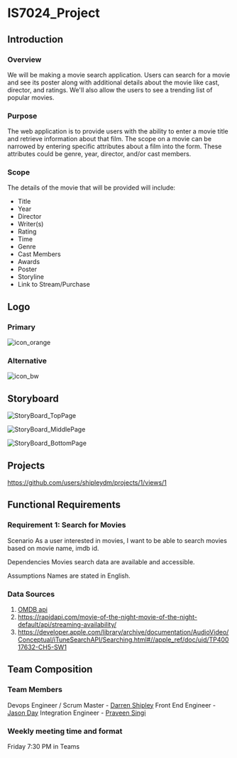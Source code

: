 # IS7024_Project
## Introduction
### Overview
We will be making a movie search application. Users can search for a movie and see its poster along with additional details about the movie like cast, director, and ratings. We'll also allow the users to see a trending list of popular movies.  

### Purpose
The web application is to provide users with the ability to enter a movie title and retrieve information about that film. The scope on a movie can be narrowed by entering specific attributes about a film into the form. These attributes could be genre, year, director, and/or cast members.  

### Scope
The details of the movie that will be provided will include:
- Title
- Year
- Director
- Writer(s)
- Rating
- Time
- Genre
- Cast Members
- Awards
- Poster
- Storyline
- Link to Stream/Purchase  

## Logo
### Primary  
![icon_orange](https://user-images.githubusercontent.com/51447959/196820576-432a932f-0646-426a-b126-324a00ec499f.png "Primary Application Logo")  

### Alternative  
![icon_bw](https://user-images.githubusercontent.com/51447959/196820597-9dfebd06-b8f7-45a7-b945-fbaad20bfcad.png  "Secondary Application Logo")  


## Storyboard
![StoryBoard_TopPage](https://user-images.githubusercontent.com/101297146/196309202-df4e5b28-0472-43cf-ab5c-5123df275699.png)

![StoryBoard_MiddlePage](https://user-images.githubusercontent.com/101297146/196309044-de21b5bb-b9de-4bde-b26a-4f7b250df362.png)

![StoryBoard_BottomPage](https://user-images.githubusercontent.com/101297146/196309068-1e3f4b75-d83a-47c0-9f62-c52f3b07c521.png)

## Projects
https://github.com/users/shipleydm/projects/1/views/1

## Functional Requirements
### Requirement 1: Search for Movies
Scenario
As a user interested in movies, I want to be able to search movies based on movie name, imdb id.

Dependencies
Movies search data are available and accessible.

Assumptions
Names are stated in English.

### Data Sources
 1) [OMDB api](http://www.omdbapi.com/?t=infinity+war)
 2) https://rapidapi.com/movie-of-the-night-movie-of-the-night-default/api/streaming-availability/
 3) https://developer.apple.com/library/archive/documentation/AudioVideo/Conceptual/iTuneSearchAPI/Searching.html#//apple_ref/doc/uid/TP40017632-CH5-SW1

## Team Composition
### Team Members
Devops Engineer / Scrum Master - [Darren Shipley](https://github.com/shipleydm)
Front End Engineer - [Jason Day](https://github.com/jasonjday)
Integration Engineer - [Praveen Singi](https://github.com/praveensingi)

### Weekly meeting time and format 
Friday 7:30 PM in Teams

